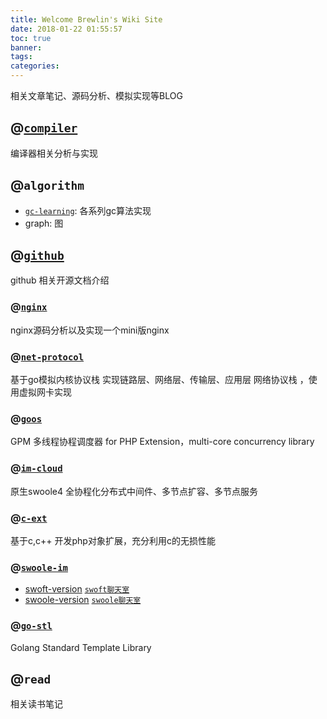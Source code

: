 ```yaml
---
title: Welcome Brewlin's Wiki Site
date: 2018-01-22 01:55:57
toc: true
banner:
tags:
categories:
---
```

相关文章笔记、源码分析、模拟实现等BLOG
## @[`compiler`](https://github.com/toolang)
编译器相关分析与实现

## @`algorithm`
- [`gc-learning`](https://github.com/brewlin/garbage-collect): 各系列gc算法实现
- graph: 图


## @[`github`](https://github.com/brewlin)
github 相关开源文档介绍
### @[`nginx`](https://github.com/brewlin/middlewares)
nginx源码分析以及实现一个mini版nginx
### @[`net-protocol`](https://github.com/brewlin/net-protocol)
基于go模拟内核协议栈 实现链路层、网络层、传输层、应用层 网络协议栈 ，使用虚拟网卡实现
### @[`goos`](https://github.com/brewlin/goos)
GPM 多线程协程调度器 for PHP Extension，multi-core concurrency library
### @[`im-cloud`](https://github.com/brewlin/im-cloud)
原生swoole4 全协程化分布式中间件、多节点扩容、多节点服务
### @[`c-ext`](hptts://github.com/brewlin/c-ext)
基于c,c++ 开发php对象扩展，充分利用c的无损性能


### @[`swoole-im`](https://github.com/brewlin/swoft-im)
- [swoft-version](https://github.com/brewlin/swoft-im) [`swoft聊天室`](http://chat.brewlin.com)
- [swoole-version](https://github.com/brewlin/swoole-im) [`swoole聊天室`](http://im.brewlin.com)

### @[`go-stl`](https://github.com/brewlin/go-stl)
Golang Standard Template Library

## @`read`
相关读书笔记
